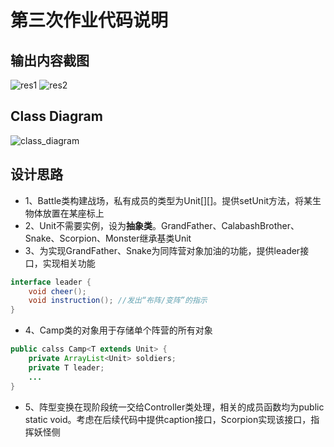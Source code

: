 # 第三次作业代码说明

## 输出内容截图
![res1](https://github.com/XYm1998/java-2019-homeworks/blob/master/3-OOPAdvanced/徐翊萌-161220150/img/res1.png)
![res2](https://github.com/XYm1998/java-2019-homeworks/blob/master/3-OOPAdvanced/徐翊萌-161220150/img/res2.png)

## Class Diagram
![class_diagram](https://github.com/XYm1998/java-2019-homeworks/blob/master/3-OOPAdvanced/徐翊萌-161220150/img/Calss_Diagram.png)

## 设计思路
* 1、Battle类构建战场，私有成员的类型为Unit[][]。提供setUnit方法，将某生物体放置在某座标上<br>
* 2、Unit不需要实例，设为**抽象类**。GrandFather、CalabashBrother、Snake、Scorpion、Monster继承基类Unit<br>
* 3、为实现GrandFather、Snake为同阵营对象加油的功能，提供leader接口，实现相关功能
```Java
interface leader {
	void cheer();
	void instruction(); //发出“布阵/变阵”的指示
}
```
* 4、Camp类的对象用于存储单个阵营的所有对象
```Java
public calss Camp<T extends Unit> {
	private ArrayList<Unit> soldiers;
	private T leader;
	...
}
```
* 5、阵型变换在现阶段统一交给Controller类处理，相关的成员函数均为public static void。考虑在后续代码中提供caption接口，Scorpion实现该接口，指挥妖怪侧
